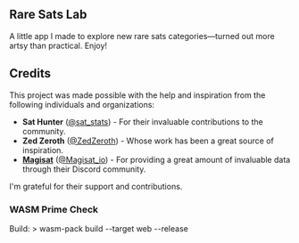 ## Rare Sats Lab

A little app I made to explore new rare sats categories—turned out more artsy than practical. Enjoy!

## Credits

This project was made possible with the help and inspiration from the following individuals and organizations:

- **Sat Hunter** ([@sat_stats](https://x.com/sat_stats)) - For their invaluable contributions to the community.
- **Zed Zeroth** ([@ZedZeroth](https://x.com/ZedZeroth)) - Whose work has been a great source of inspiration.
- **[Magisat](https://magisat.io)** ([@Magisat_io](https://x.com/Magisat_io)) - For providing a great amount of invaluable data through their Discord community.

I'm grateful for their support and contributions.

### WASM Prime Check

Build: > wasm-pack build --target web --release